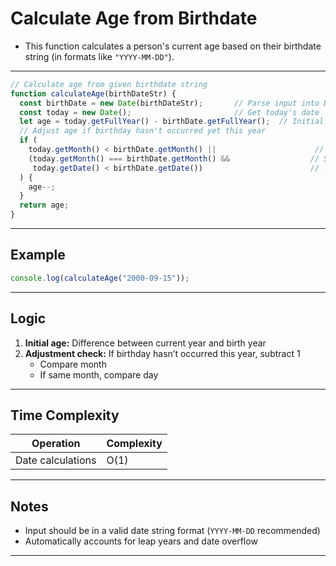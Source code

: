 #  Calculate Age from Birthdate

- This function calculates a person's current age based on their birthdate string (in formats like `"YYYY-MM-DD"`).

---

```js
// Calculate age from given birthdate string
function calculateAge(birthDateStr) {
  const birthDate = new Date(birthDateStr);       // Parse input into Date object
  const today = new Date();                       // Get today's date
  let age = today.getFullYear() - birthDate.getFullYear();  // Initial age diff
  // Adjust age if birthday hasn't occurred yet this year
  if (
    today.getMonth() < birthDate.getMonth() ||                      // Earlier month
    (today.getMonth() === birthDate.getMonth() &&                  // Same month but...
     today.getDate() < birthDate.getDate())                        // ...day not yet reached
  ) {
    age--;
  }
  return age;
}
```

---

##  Example

```js
console.log(calculateAge("2000-09-15"));  
```

---

##  Logic

1. **Initial age:** Difference between current year and birth year
2. **Adjustment check:** If birthday hasn’t occurred this year, subtract 1
   - Compare month
   - If same month, compare day

---

##  Time Complexity

| Operation | Complexity |
|-----------|------------|
| Date calculations | O(1) |

---

##  Notes

- Input should be in a valid date string format (`YYYY-MM-DD` recommended)
- Automatically accounts for leap years and date overflow

---